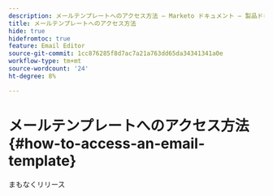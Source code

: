 ```yaml
---
description: メールテンプレートへのアクセス方法 – Marketo ドキュメント – 製品ドキュメント
title: メールテンプレートへのアクセス方法
hide: true
hidefromtoc: true
feature: Email Editor
source-git-commit: 1cc876285f8d7ac7a21a763dd65da34341341a0e
workflow-type: tm+mt
source-wordcount: '24'
ht-degree: 8%

---
```


# メールテンプレートへのアクセス方法 {#how-to-access-an-email-template}

まもなくリリース
